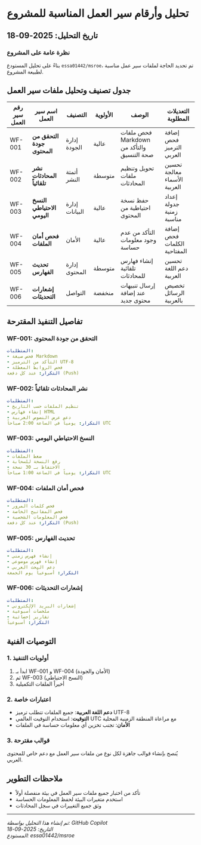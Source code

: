 # تحليل وأرقام سير العمل المناسبة للمشروع

## تاريخ التحليل: 2025-09-18

### نظرة عامة على المشروع
بناءً على تحليل المستودع `essa01442/msroe`، تم تحديد الحاجة لملفات سير عمل مناسبة لطبيعة المشروع.

## جدول تصنيف وتحليل ملفات سير العمل

| رقم سير العمل | اسم سير العمل | التصنيف | الأولوية | الوصف | التعديلات المطلوبة |
|---|---|---|---|---|---|
| WF-001 | **التحقق من جودة المحتوى** | إدارة الجودة | عالية | فحص ملفات Markdown والتأكد من صحة التنسيق | إضافة فحص الترميز العربي |
| WF-002 | **نشر المحادثات تلقائياً** | أتمتة النشر | متوسطة | تحويل وتنظيم ملفات المحادثات | تحسين معالجة الأسماء العربية |
| WF-003 | **النسخ الاحتياطي اليومي** | إدارة البيانات | عالية | حفظ نسخة احتياطية من المحتوى | إعداد جدولة زمنية مناسبة |
| WF-004 | **فحص أمان الملفات** | الأمان | عالية | التأكد من عدم وجود معلومات حساسة | إضافة فحص الكلمات المفتاحية |
| WF-005 | **تحديث الفهارس** | إدارة المحتوى | متوسطة | إنشاء فهارس تلقائية للمحادثات | تحسين دعم اللغة العربية |
| WF-006 | **إشعارات التحديثات** | التواصل | منخفضة | إرسال تنبيهات عند إضافة محتوى جديد | تخصيص الرسائل بالعربية |

## تفاصيل التنفيذ المقترحة

### WF-001: التحقق من جودة المحتوى
```yaml
المتطلبات:
- فحص صيغة Markdown
- التأكد من الترميز UTF-8
- فحص الروابط المعطلة
التكرار: عند كل دفعة (Push)
```

### WF-002: نشر المحادثات تلقائياً
```yaml
المتطلبات:
- تنظيم الملفات حسب التاريخ
- إنشاء فهارس HTML
- دعم عرض النصوص العربية
التكرار: يومياً في الساعة 2:00 صباحاً UTC
```

### WF-003: النسخ الاحتياطي اليومي
```yaml
المتطلبات:
- ضغط الملفات
- رفع النسخة للسحابة
- الاحتفاظ بـ 30 نسخة
التكرار: يومياً في الساعة 1:00 صباحاً UTC
```

### WF-004: فحص أمان الملفات
```yaml
المتطلبات:
- فحص كلمات المرور
- فحص المفاتيح الخاصة
- فحص المعلومات الشخصية
التكرار: عند كل دفعة (Push)
```

### WF-005: تحديث الفهارس
```yaml
المتطلبات:
- إنشاء فهرس زمني
- إنشاء فهرس موضوعي
- دعم البحث العربي
التكرار: أسبوعياً يوم الجمعة
```

### WF-006: إشعارات التحديثات
```yaml
المتطلبات:
- إشعارات البريد الإلكتروني
- ملخصات أسبوعية
- تقارير إحصائية
التكرار: أسبوعياً
```

## التوصيات الفنية

### 1. أولويات التنفيذ
1. ابدأ بـ WF-001 و WF-004 (الأمان والجودة)
2. ثم WF-003 (النسخ الاحتياطي)
3. أخيراً الملفات التكميلية

### 2. اعتبارات خاصة
- **دعم اللغة العربية**: جميع الملفات تتطلب ترميز UTF-8
- **التوقيت**: استخدام التوقيت العالمي UTC مع مراعاة المنطقة الزمنية المحلية
- **الأمان**: تجنب تخزين أي معلومات حساسة في الملفات

### 3. قوالب مقترحة
يُنصح بإنشاء قوالب جاهزة لكل نوع من ملفات سير العمل مع دعم خاص للمحتوى العربي.

## ملاحظات التطوير
- تأكد من اختبار جميع ملفات سير العمل في بيئة منفصلة أولاً
- استخدم متغيرات البيئة لحفظ المعلومات الحساسة
- وثق جميع التغييرات في سجل المحادثات

---
*تم إنشاء هذا التحليل بواسطة: GitHub Copilot*  
*التاريخ: 2025-09-18*  
*المستودع: essa01442/msroe*